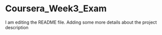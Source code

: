 # Coursera_Week3_Exam
I am editing the README file. Adding some more details about the project description
